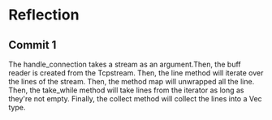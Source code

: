 # Reflection
## Commit 1
The handle_connection takes a stream as an argument.Then, the buff reader is created from the Tcpstream.
Then, the line method will iterate over the lines of the stream. Then, the method map will unwrapped all the line. Then, the take_while method will take lines from the iterator as long as they're not empty. Finally, the collect method will collect the lines into a Vec<String> type.


